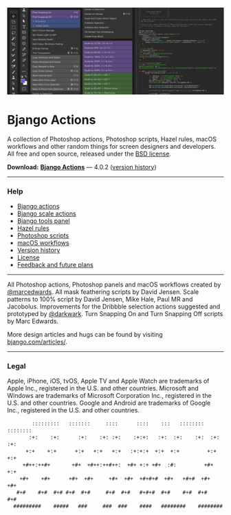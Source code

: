 ![](Help/images/actions-hero.png)

# Bjango Actions

A collection of Photoshop actions, Photoshop scripts, Hazel rules, macOS workflows and other random things for screen designers and developers. All free and open source, released under the [BSD license](https://github.com/bjango/Bjango-Actions/blob/master/Help/License.md).

**Download:** **[Bjango Actions](https://github.com/bjango/Bjango-Actions/archive/master.zip)** — 4.0.2 ([version history](https://github.com/bjango/Bjango-Actions/blob/master/Help/Version%20History.md))

-----

### Help

- [Bjango actions](https://github.com/bjango/Bjango-Actions/blob/master/Help/Actions.md)
- [Bjango scale actions](https://github.com/bjango/Bjango-Actions/blob/master/Help/Help.md#bjango-scale-actions)
- [Bjango tools panel](https://github.com/bjango/Bjango-Actions/blob/master/Help/Help.md#bjango-tools-panel)
- [Hazel rules](https://github.com/bjango/Bjango-Actions/blob/master/Help/Help.md#hazel-rules)
- [Photoshop scripts](https://github.com/bjango/Bjango-Actions/blob/master/Help/Help.md#photoshop-scripts)
- [macOS workflows](https://github.com/bjango/Bjango-Actions/blob/master/Help/Help.md#macos-workflows)
- [Version history](https://github.com/bjango/Bjango-Actions/blob/master/Help/Version%20History.md)
- [License](https://github.com/bjango/Bjango-Actions/blob/master/Help/License.md)
- [Feedback and future plans](https://github.com/bjango/Bjango-Actions/blob/master/Help/Help.md#feedback-and-future-plans)

-----

All Photoshop actions, Photoshop panels and macOS workflows created by [@marcedwards](http://twitter.com/marcedwards). All mask feathering scripts by David Jensen. Scale patterns to 100% script by David Jensen, Mike Hale, Paul MR and Jacobolus. Improvements for the Dribbble selection actions suggested and prototyped by [@darkwark](http://twitter.com/darkwark). Turn Snapping On and Turn Snapping Off scripts by Marc Edwards.

More design articles and hugs can be found by visiting [bjango.com/articles/](http://bjango.com/articles/).

-----

### Legal

Apple, iPhone, iOS, tvOS, Apple TV and Apple Watch are trademarks of Apple Inc., registered in the U.S. and other countries. Microsoft and Windows are trademarks of Microsoft Corporation Inc., registered in the U.S. and other countries. Google and Android are trademarks of Google Inc., registered in the U.S. and other countries.

```
        :::::::::   :::::::     ::::      ::::    :::   ::::::::    :::::::: 
       :+:    :+:      :+:    :+: :+:    :+:+:   :+:  :+:    :+:  :+:    :+: 
      +:+    +:+      +:+   +:+   +:+   :+:+:+  +:+  +:+         +:+    +:+  
     +#++:++#+       +#+  +#++:++#++:  +#+ +:+ +#+  :#:         +#+    +:+   
    +#+    +#+      +#+  +#+     +#+  +#+  +#+#+#  +#+   +#+#  +#+    +#+    
   #+#    #+#  #+# #+#  #+#     #+#  #+#   #+#+#  #+#    #+#  #+#    #+#     
  #########    #####   ###     ###  ###    ####   ########    ########       
```

